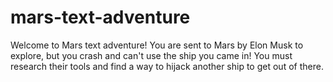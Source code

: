 # mars-text-adventure
Welcome to Mars text adventure! You are sent to Mars by Elon Musk to explore, but you crash and can't use the ship you came in! You must research their tools and find a way to hijack another ship to get out of there.

